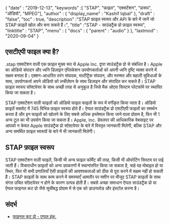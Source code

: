 {
  "date" : "2019-12-13",
  "keywords" :[ "STAP", "फ़ाइल", "एक्सटेंशन", "प्रारूप", "ऑडियो", "MPEG"],
  "author" : {
    "display_name" : "Kashif Iqbal"
},
  "draft" : "false",
  "toc" : true,
  "description" :"STAP फ़ाइल स्वरूप और API के बारे में जानें जो STAP फ़ाइलें खोल और बना सकते हैं।",
  "title" :"STAP - साउंडट्रैक प्रो फ़ाइल स्वरूप",
  "linktitle" : "STAP",
  "menu" : {
    "docs" : {
      "parent" : "audio"
}
},
  "lastmod" : "2020-09-04"
}

## एसटीएपी फाइल क्या है?

.stap एक्सटेंशन वाली एक फ़ाइल मुख्य रूप से Apple Inc. द्वारा साउंडट्रैक प्रो से संबंधित है। Apple का ऑडियो संपादन और ध्वनि डिज़ाइन एप्लिकेशन उपयोगकर्ताओं को अपनी ध्वनि दृष्टि व्यक्त करने में सक्षम बनाता है। एक्शन-आधारित तरंग संपादक, मल्टीट्रैक संपादन, और मरम्मत और बहाली सुविधाओं के साथ, उपयोगकर्ता अपने ऑडियो को लचीलेपन के साथ डिज़ाइन और संपादित कर सकते हैं। STAP फ़ाइल स्वरूप सॉफ्टवेयर के साथ अच्छी तरह से अनुकूल है जिसे मैक ओएस सिस्टम प्लेटफॉर्म पर स्थापित किया जा सकता है।

STAP एक्सटेंशन वाली फाइलों को ऑडियो फाइल फाइलों के रूप में वर्गीकृत किया जाता है। ऑडियो फ़ाइलें सबसेट में 745 विभिन्न फ़ाइल स्वरूप होते हैं। ऐप्पल साउंडट्रैक प्रो एसटीएपी फाइलों का समर्थन करता है और इन फाइलों को खोलने के लिए सबसे अधिक इस्तेमाल किया जाने वाला प्रोग्राम है, फिर भी 1 अन्य टूल का भी उपयोग किया जा सकता है। Apple, Inc. डेवलपर की आधिकारिक वेबसाइट पर आपको न केवल Apple साउंडट्रैक प्रो सॉफ़्टवेयर के बारे में विस्तृत जानकारी मिलेगी, बल्कि STAP और अन्य समर्थित फ़ाइल स्वरूपों के बारे में भी जानकारी मिलेगी।

## STAP फ़ाइल स्वरूप

STAP एक्सटेंशन वाली फाइलें, किसी भी अन्य फाइल फॉर्मेट की तरह, किसी भी ऑपरेटिंग सिस्टम पर पाई जाती हैं। विचाराधीन फ़ाइलों को अन्य उपकरणों में स्थानांतरित किया जा सकता है, चाहे वह मोबाइल हो या स्थिर, फिर भी सभी प्रणालियाँ ऐसी फ़ाइलों की आवश्यकताओं को ठीक से पूरा करने में सक्षम नहीं हो सकती हैं।
STAP फ़ाइलों के साथ काम करने में समस्याएँ आमतौर पर मशीन पर मौजूद STAP फ़ाइलों के साथ संगत उचित सॉफ़्टवेयर न होने के कारण उत्पन्न होती हैं। सबसे अच्छा समाधान ऐप्पल साउंडट्रैक प्रो या ऐप्पल फाइनल कट प्रो जैसे सूचीबद्ध प्रोग्राम में से एक को डाउनलोड और इंस्टॉल करना है।

## संदर्भ
* [फाइनल कट प्रो - एप्पल इंक.](https://www.apple.com/final-cut-pro/)

